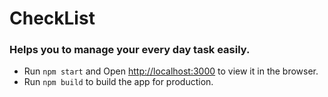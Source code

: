 # CheckList

### Helps you to manage your every day task easily.

- Run ``npm start`` and Open [http://localhost:3000](http://localhost:3000) to view it in the browser.
- Run ``npm build`` to build the app for production.
